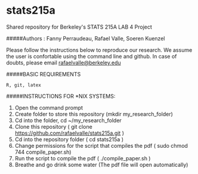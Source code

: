 stats215a
=========

Shared repository for Berkeley's STATS 215A LAB 4 Project

#####Authors : Fanny Perraudeau, Rafael Valle, Soeren Kuenzel

Please follow the instructions below to reproduce our research. We assume the user is    confortable using the command line and github. In case of doubts, please email           rafaelvalle@berkeley.edu

#####BASIC REQUIREMENTS

    R, git, latex

#####INSTRUCTIONS FOR *NIX SYSTEMS:

1. Open the command prompt
2. Create folder to store this repository (mkdir my_research_folder)
3. Cd into the folder, cd ~/my_research_folder
4. Clone this repository ( git clone https://github.com/rafaelvalle/stats215a.git )
5. Cd into the repository folder ( cd stats215a )
6. Change permissions for the script that compiles the pdf ( sudo chmod 744              compile_paper.sh)
7. Run the script to compile the pdf ( ./compile_paper.sh )
8. Breathe and go drink some water (The pdf file will open automatically)
